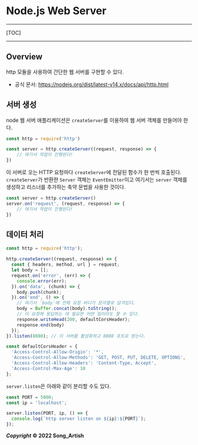 # Node.js Web Server

---

[TOC]

---

## Overview

http 모듈을 사용하여 간단한 웹 서버를 구현할 수 있다.

- 공식 문서: https://nodejs.org/dist/latest-v14.x/docs/api/http.html

## 서버 생성

node 웹 서버 애플리케이션은 `createServer`를 이용하여 웹 서버 객체를 만들어야 한다. 

```javascript
const http = require('http')

const server = http.createServer((request, response) => {
    // 여기서 작업이 진행된다!
})
```

이 서버로 오는 HTTP 요청마다 `createServer`에 전달된 함수가 한 번씩 호출된다. `createServer`가 반환한 `Server` 객체는 `EventEmitter`이고 여기서는 `server` 객체를 생성하고 리스너를 추가하는 축약 문법을 사용한 것이다.

```javascript
const server = http.createServer()
server.on('request', (request, response) => {
    // 여기서 작업이 진행된다!
})
```

## 데이터 처리

```javascript
const http = require('http');

http.createServer((request, response) => {
  const { headers, method, url } = request;
  let body = [];
  request.on('error', (err) => {
    console.error(err);
  }).on('data', (chunk) => {
    body.push(chunk);
  }).on('end', () => {
    // 여기서 `body`에 전체 요청 바디가 문자열로 담겨있다.
    body = Buffer.concat(body).toString();
    // 이 요청에 응답하는 데 필요한 어떤 일이라도 할 수 있다.
    response.writeHead(200, defaultCorsHeader);
    response.end(body)
  });
}).listen(8080); // 이 서버를 활성화하고 8080 포트로 받는다.

const defaultCorsHeader = {
  'Access-Control-Allow-Origin': '*',
  'Access-Control-Allow-Methods': 'GET, POST, PUT, DELETE, OPTIONS',
  'Access-Control-Allow-Headers': 'Content-Type, Accept',
  'Access-Control-Max-Age': 10
};
```

`server.listen`은 아래와 같이 분리할 수도 있다.

```javascript
const PORT = 5000;
const ip = 'localhost';

server.listen(PORT, ip, () => {
  console.log(`http server listen on ${ip}:${PORT}`);
});
```

***Copyright* © 2022 Song_Artish**

